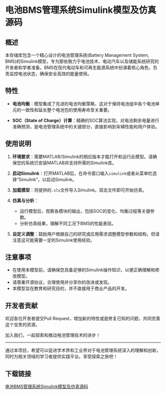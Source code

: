 # 电池BMS管理系统Simulink模型及仿真源码

## 概述

本存储库包含一个精心设计的电池管理系统(Battery Management System, BMS)的Simulink模型，专为那些致力于电池技术、电动汽车以及储能系统研究的开发者和学者准备。BMS在现代电动车和可再生能源系统中扮演着核心角色，负责监控电池状态，确保安全高效的能量使用。

## 特性

- **电池均衡**：模型集成了先进的电池均衡策略，这对于保持电池组中各个电池单元的一致性和延长整个电池包的使用寿命至关重要。
  
- **SOC（State of Charge）计算**：精确的SOC算法实现，对电池剩余电量进行准确预测，是电池管理系统中的关键部分，直接影响到车辆性能和用户体验。

## 使用说明

1. **环境要求**：需要MATLAB/Simulink的相应版本才能打开和运行此模型。请确保您的系统已安装MATLAB并支持所需的Simulink库。

2. **启动Simulink**：打开MATLAB后，在命令窗口输入`simulink`或者从菜单栏选择“Simulink”，以启动Simulink。

3. **加载模型**：将提供的`.slx`文件导入Simulink。双击文件即可开始仿真。

4. **仿真与分析**：
   - 运行模型后，观察各模块的输出，包括SOC的变化、均衡过程等关键参数。
   - 分析仿真结果，理解不同工况下BMS的性能表现。

5. **自定义调整**：鼓励用户根据自己的研究或应用需求调整模型参数和结构，但请注意这可能需要一定的Simulink使用经验。

## 注意事项

- 在使用本模型前，请确保您具备足够的Simulink操作知识，以便正确理解和修改模型。
- 请尊重开源协议，合理使用并分享你的改进或发现。
- 本模型旨在教育和研究目的，并不直接用于商业产品的开发。

## 开发者贡献

欢迎各位开发者提交Pull Request，增加新的特性或是修复已知的问题，共同完善这个宝贵的资源。

加入我们，一起探索和推动电池管理技术的进步！

---

通过本项目，希望可以促进学术界和工业界对于电池管理系统深入的理解和创新，同时为相关领域的学习者提供实践平台。享受探索之旅吧！

## 下载链接

[电池BMS管理系统Simulink模型及仿真源码](https://pan.quark.cn/s/9a69b4ddb46b)